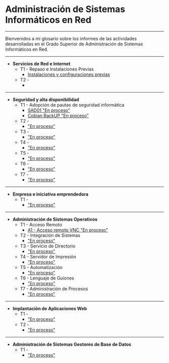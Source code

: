 
# Administración de Sistemas Informáticos en Red

---

Bienvenidos a mi glosario sobre los informes de las actividades desarrolladas en el Grado Superior de Administración de Sistemas Informáticos en Red.

---

* **Servicios de Red e Internet**
  * T1 - Repaso e Instalaciones Previas
    * [Instalaciones y configuraciones previas](./srd/Unidad1/Inst-Conf-previas/README.md)
  * T2 -
    * []()
    
---

* **Seguridad y alta disponibilidad**
  * T1 - Adopción de pautas de seguridad informática
    * [SAD01 "En proceso"](./sgy/Unidad1/sad01/README.md)
    * [Cobian BackUP "En proceso"](./sgy/Unidad1/cobian-backup/README.md)
  * T2 -
    * ["En proceso"](./sgy/Unidad2//README.md)
  * T3 -
    * ["En proceso"](./sgy/Unidad3//README.md)
  * T4 -
    * ["En proceso"](./sgy/Unidad4//README.md)
  * T5 -
    * ["En proceso"](./sgy/Unidad5//README.md)
  * T6 -
    * ["En proceso"](./sgy/Unidad6//README.md)
  * T7 -
    * ["En proceso"](./sgy/Unidad7//README.md)

---

* **Empresa e iniciativa emprendedora**
  * T1 -
    * ["En proceso"](./srd/Unidad1//README.md)

---

* **Administración de Sistemas Operativos**
  * T1 - Acceso Remoto
    * [A1 - Acceso remoto VNC "En proceso"](./add/Unidad1/vnc/README.md)
  * T2 - Integración de Sistemas
    * ["En proceso"](./add/Unidad2//README.md)
  * T3 - Servicio de Directorio
    * ["En proceso"](./add/Unidad3//README.md)
  * T4 - Servidor de Impresión
    * ["En proceso"](./add/Unidad4//README.md)
  * T5 - Automatización
    * ["En proceso"](./add/Unidad5//README.md)
  * T6 - Lenguaje de Guiones
    * ["En proceso"](./add/Unidad6//README.md)
  * T7 - Administración de Procesos
    * ["En proceso"](./add/Unidad7//README.md)

---

* **Implantación de Aplicaciones Web**
  * T1 -
    * ["En proceso"](./imw/Unidad1//README.md)
  * T2 -
    * ["En proceso"](./imw/Unidad2//README.md)

---

* **Administración de Sistemas Gestores de Base de Datos**
  * T1 -
    * ["En proceso"](./ade/Unidad1//README.md)
